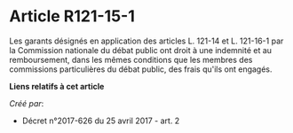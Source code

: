 # Article R121-15-1

Les garants désignés en application des articles L. 121-14 et L. 121-16-1 par la Commission nationale du débat public ont
droit à une indemnité et au remboursement, dans les mêmes conditions que les membres des commissions particulières du débat
public, des frais qu'ils ont engagés.

**Liens relatifs à cet article**

_Créé par_:

  - Décret n°2017-626 du 25 avril 2017 - art. 2

